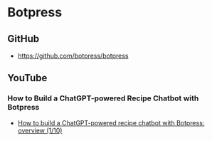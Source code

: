 # Botpress
## GitHub
* https://github.com/botpress/botpress

## YouTube
### How to Build a ChatGPT-powered Recipe Chatbot with Botpress
* [How to build a ChatGPT-powered recipe chatbot with Botpress: overview (1/10)](https://www.youtube.com/watch?v=yu1Sg_M_Ltc)
